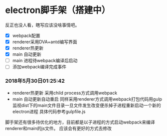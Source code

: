 # electron脚手架（搭建中）
反正也没人看，瞎写应该没啥事情吧。
- [x] webpack配置
- [x] renderer采用DVA+antd编写界面
- [x] renderer热更新
- [x] main 自动更新
- [ ] main 进程待webpack编译后启动
- [ ] 添加webpack编译完成事件

### 2018年5月30日01:25:42
- renderer热更新 采用child process方式调用webpack
- main 自动更新自动重启 同样采用renderer方式调用webpack打包代码用gulp监视dist下的main文件目录一旦文件发生改变便杀掉子进程重新启动一个新的electron进程 具体代码参考gulpfile.js

脚手架还有很多待优化的地方，目前都是以子进程的方式启动webpack来编译renderer和main的js文件。
应该会有更好的方式去修改